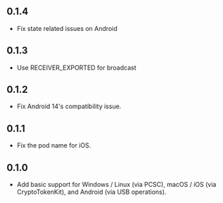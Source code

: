 ## 0.1.4

* Fix state related issues on Android

## 0.1.3

* Use RECEIVER_EXPORTED for broadcast

## 0.1.2

* Fix Android 14's compatibility issue.

## 0.1.1

* Fix the pod name for iOS.

## 0.1.0

* Add basic support for Windows / Linux (via PCSC), macOS / iOS (via CryptoTokenKit), and Android (via USB operations).

